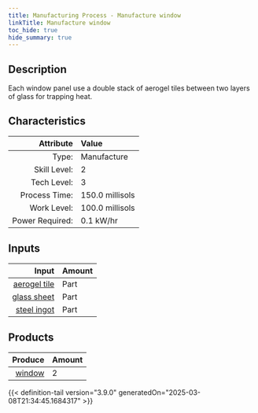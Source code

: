 ```yaml
---
title: Manufacturing Process - Manufacture window
linkTitle: Manufacture window
toc_hide: true
hide_summary: true
---
```

<!-- This is generated by the MarsSim HelpGenertor, do not edit. -->

## Description
 Each window panel use a double stack of aerogel tiles between two layers &#10;&#9;&#9;of glass for trapping heat. 

## Characteristics

| Attribute      | Value |
|--------:|:------|
|Type:|Manufacture|
|Skill Level:|2|
|Tech Level:|3|
|Process Time:|150.0 millisols|
|Work Level:|100.0 millisols|
|Power Required:|0.1 kW/hr|

## Inputs

| Input      | Amount |
|--------:|:------|
|[aerogel tile](/docs/definitions/part/aerogel-tile)|Part|8|
|[glass sheet](/docs/definitions/part/glass-sheet)|Part|1|
|[steel ingot](/docs/definitions/part/steel-ingot)|Part|1|

## Products


| Produce      | Amount |
|--------:|:------|
|[window](/docs/definitions/part/window)|2|



{{< definition-tail version="3.9.0" generatedOn="2025-03-08T21:34:45.1684317" >}}



